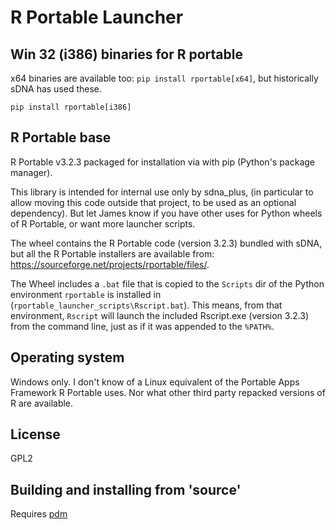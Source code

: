 # R Portable Launcher

## Win 32 (i386) binaries for R portable

x64 binaries are available too: `pip install rportable[x64]`, but 
historically sDNA has used these.

```
pip install rportable[i386]
```

## R Portable base

R Portable v3.2.3 packaged for installation via with pip (Python's package manager).  

This library is intended for internal use only by sdna_plus, 
(in particular to allow moving this code outside that project, to 
be used as an optional dependency).  But let James know if you 
have other uses for Python wheels of R Portable, or want more 
launcher scripts.

The wheel contains the R Portable code (version 3.2.3) bundled with sDNA,
but all the R Portable installers are available 
from: https://sourceforge.net/projects/rportable/files/.

The Wheel includes a `.bat` file that is copied to the `Scripts` dir of the Python
environment `rportable` is installed in (`rportable_launcher_scripts\Rscript.bat`). 
This means, from that environment, `Rscript` will launch the included Rscript.exe 
(version 3.2.3) from the command line, just as if it was appended to the `%PATH%`.

## Operating system
Windows only.  I don't know of a Linux equivalent of the Portable Apps Framework 
R Portable uses.  Nor what other third party repacked versions of R are available.

## License
GPL2

## Building and installing from 'source'
Requires [pdm](https://pdm-project.org/en/latest/)
